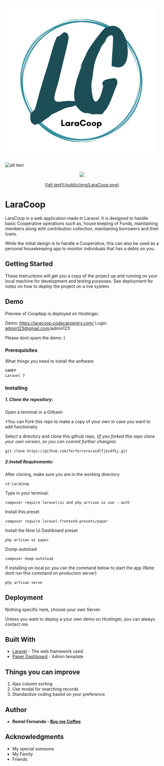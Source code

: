 ![alt text](https://github.com/ferferroro/LaraCoop/blob/master/public/paper/img/LaraCoop.png?raw=true)

![alt text](/public/img/LaraCoop.png)

<p align="center"><a href="https://github.com/ferferroro/LaraCoop" target="_blank"><img src="https://raw.githubusercontent.com/laravel/art/master/logo-lockup/5%20SVG/2%20CMYK/1%20Full%20Color/laravel-logolockup-cmyk-red.svg" width="400"></a></p>

<p align="center"><a href="https://github.com/ferferroro/LaraCoop" target="_blank">![alt text](/public/img/LaraCoop.png)</a></p>

# LaraCoop

LaraCoop is a web application made in Laravel. It is designed to handle basic Cooperative operations such as, house keeping of Funds, maintaining members along with contribution collection, maintaining borrowers and their loans.

While the initial design is to handle a Cooperative, this can also be used as a personal housekeeping app to monitor individuals that has a debts on you.

## Getting Started

These instructions will get you a copy of the project up and running on your local machine for development and testing purposes. See deployment for notes on how to deploy the project on a live system.

## Demo

Preview of CoopApp is deployed on Hostinger.

Demo: https://laracoop.codecarpentry.com/ Login: admin123@gmail.com/admin123

Please dont spam the demo :)

### Prerequisites

What things you need to install the software

```
XAMPP
Laravel 7
```

### Installing

##### 1. Clone the repository:

Open a terminal or a Gitbash

*You can Fork this repo to make a copy of your own in case you want to add functionaliy

Select a directory and clone this github repo, (*If you forked this repo clone your own version, so you can commit further changes*)

```
git clone https://github.com/ferferroro/asdlfjksdfkj.git
```


##### 2.Install Requirements:

After cloning, make sure you are in the working directory

```
cd LaraCoop
```

Type in your terminal:

```
composer require laravel/ui and php artisan ui vue --auth
```

Install this preset
```
composer require laravel-frontend-presets/paper
```

Install the Now Ui Dashboard preset
```
php artisan ui paper
```

Dump-autoload
```
composer dump-autoload
```

If installing on local pc you can the command below to start the app (Note: dont run this command on production server)
```
php artisan serve
```

## Deployment

Nothing specific here, choose your own Server.

Unless you want to deploy a your own demo on Hostinger, you can always contact me.

## Built With

* [Laravel](https://laravel.com/docs/7.x) - The web framework used
* [Paper Dashboard](https://www.creative-tim.com/live/paper-dashboard-laravel) - Admin template

## Things you can improve

1. Ajax column sorting
2. Use modal for searching records
3. Standardize coding based on your preference

## Author

* **Romel Fernando - [Buy me Coffee](https://www.paypal.com/paypalme2/ferferroro)**

## Acknowledgments

* My special someone
* My Family
* Friends
